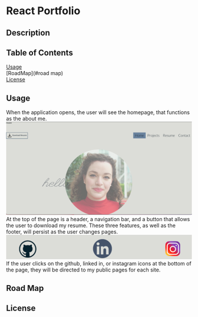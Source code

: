 # React Portfolio 

## Description 

## Table of Contents 
[Usage](#usage) <br>
[RoadMap](#road map) <br>
[License](#license)

## Usage 
When the application opens, the user will see the homepage, that functions as the about me. 
![Alt text](./images/deux-home.png)
At the top of the page is a header, a navigation bar, and a button that allows the user to download my resume. These three features, as well as the footer, will persist as the user changes pages. 
![Alt text](./images/deux-footer.png)
If the user clicks on the github, linked in, or instagram icons at the bottom of the page, they will be directed to my public pages for each site. <br>

## Road Map 

## License 